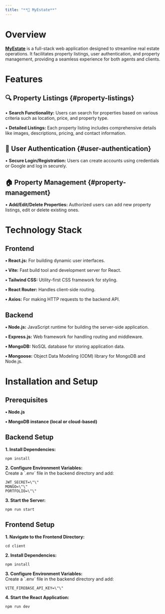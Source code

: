 ```yaml
---
title: "**📘 MyEstate**"
---
```


# Overview

[**MyEstate**](https://mern-estate-gvzy.onrender.com) is a full-stack
web application designed to streamline real estate operations. It
facilitates property listings, user authentication, and property
management, providing a seamless experience for both agents and clients.

# Features

## 🔍 Property Listings {#property-listings}

• **Search Functionality:** Users can search for properties based on
various criteria such as location, price, and property type.

• **Detailed Listings:** Each property listing includes comprehensive
details like images, descriptions, pricing, and contact information.

## 👤 User Authentication {#user-authentication}

• **Secure Login/Registration:** Users can create accounts using
credentials or Google and log in securely.

## 🏠 Property Management {#property-management}

• **Add/Edit/Delete Properties:** Authorized users can add new property
listings, edit or delete existing ones.

# Technology Stack

## Frontend

**• React.js:** For building dynamic user interfaces.

**• Vite:** Fast build tool and development server for React.

**• Tailwind CSS:** Utility-first CSS framework for styling.

**• React Router:** Handles client-side routing.

**• Axios:** For making HTTP requests to the backend API.

## Backend

**• Node.js:** JavaScript runtime for building the server-side
application.

**• Express.js:** Web framework for handling routing and middleware.

**• MongoDB:** NoSQL database for storing application data.

**• Mongoose:** Object Data Modeling (ODM) library for MongoDB and
Node.js.

# Installation and Setup

## Prerequisites

**• Node.js**

**• MongoDB instance (local or cloud-based)**

## Backend Setup

**1. Install Dependencies:**
```
npm install
```
**2. Configure Environment Variables:**  
Create a \`.env\` file in the backend directory and add:
```
JWT_SECRET=\"\"  
MONGO=\"\"  
PORTFOLIO=\"\"
```
**3. Start the Server:**
```
npm run start
```
## Frontend Setup

**1. Navigate to the Frontend Directory:**
```
cd client
```
**2. Install Dependencies:**
```
npm install
```
**3. Configure Environment Variables:**  
Create a \`.env\` file in the backend directory and add:
```
VITE_FIREBASE_API_KEY=\"\"
```
**4. Start the React Application:**
```
npm run dev
```